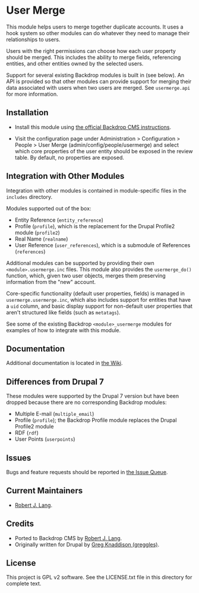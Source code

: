 User Merge
======================

This module helps users to merge together duplicate accounts. It uses a hook
system so other modules can do whatever they need to manage their relationships
to users.

Users with the right permissions can choose how each user
property should be merged. This includes the ability to merge fields,
referencing entities, and other entities owned by the selected users.

Support for several existing Backdrop modules is built in (see below). An API is
provided so that other modules can provide support for merging their data
associated with users when two users are merged. See `usermerge.api` for more
information.

Installation
------------

- Install this module using [the official Backdrop CMS instructions](https://backdropcms.org/guide/modules).

- Visit the configuration page under Administration > Configuration > People >
User Merge (admin/config/people/usermerge) and select which core properties of
the user entity should be exposed in the review table. By default, no properties
are exposed.

Integration with Other Modules
------------------------------

Integration with other modules is contained in module-specific files in the
`includes` directory.

Modules supported out of the box:

- Entity Reference (`entity_reference`)
- Profile (`profile`), which is the replacement for the Drupal Profile2 module (`profile2`)
- Real Name (`realname`)
- User Reference (`user_references`), which is a submodule of References (`references`)

Additional modules can be supported by providing their own
`<module>.usermerge.inc` files. This module also provides the `usermerge_do()`
function, which, given two user objects, merges them preserving information from
the "new" account.

Core-specific functionality (default user properties, fields) is managed in
`usermerge.usermerge.inc`, which also includes support for entities that have a
`uid` column, and basic display support for non-default user properties that
aren't structured like fields (such as `metatags`).

See some of the existing Backdrop `<module>_usermerge` modules for examples of
how to integrate with this module.

Documentation
-------------

Additional documentation is located in [the Wiki](https://github.com/backdrop-contrib/usermerge/wiki/Documentation).

Differences from Drupal 7
-------------------------

These modules were supported by the Drupal 7 version but have been dropped
because there are no corresponding Backdrop modules:

- Multiple E-mail (`multiple_email`)
- Profile (`profile`); the Backdrop Profile module replaces the Drupal Profile2 module
- RDF (`rdf`)
- User Points (`userpoints`)

Issues
------

Bugs and feature requests should be reported in [the Issue Queue](https://github.com/backdrop-contrib/usermerge/issues).

Current Maintainers
-------------------

- [Robert J. Lang](https://github.com/bugfolder).

Credits
-------

- Ported to Backdrop CMS by [Robert J. Lang](https://github.com/bugfolder).
- Originally written for Drupal by [Greg Knaddison (greggles)](https://www.drupal.org/u/greggles).

License
-------

This project is GPL v2 software.
See the LICENSE.txt file in this directory for complete text.

